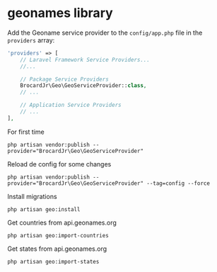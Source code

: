# geonames library


Add the Geoname service provider to the <code>config/app.php</code> file in the <code>providers</code> array:

```php
'providers' => [
    // Laravel Framework Service Providers...
    //...

    // Package Service Providers
    BrocardJr\Geo\GeoServiceProvider::class,
    // ...

    // Application Service Providers
    // ...
],
```

For first time
```
php artisan vendor:publish --provider="BrocardJr\Geo\GeoServiceProvider"
```

Reload de config for some changes
```
php artisan vendor:publish --provider="BrocardJr\Geo\GeoServiceProvider" --tag=config --force
```

Install migrations
```
php artisan geo:install
```

Get countries from api.geonames.org
```
php artisan geo:import-countries
```

Get states from api.geonames.org
```
php artisan geo:import-states
```